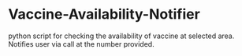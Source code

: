 # Vaccine-Availability-Notifier
python script for checking the availability of vaccine at selected area.
Notifies user via call at the number provided.
